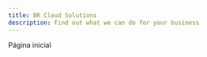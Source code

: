 ```yaml
---
title: BR Cloud Solutions
description: Find out what we can do for your business
---
```


Página inicial